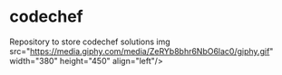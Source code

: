 # codechef
 Repository to store codechef solutions
img src="https://media.giphy.com/media/ZeRYb8bhr6NbO6lac0/giphy.gif" width="380" height="450" align="left"/> 
